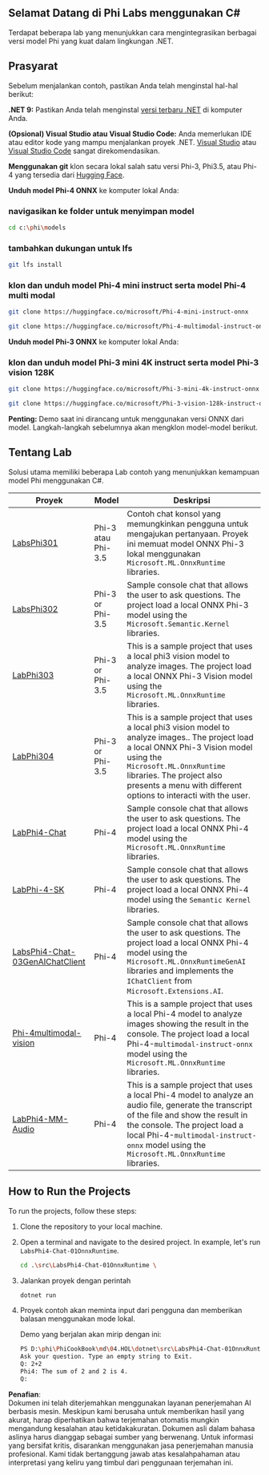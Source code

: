 ## Selamat Datang di Phi Labs menggunakan C#

Terdapat beberapa lab yang menunjukkan cara mengintegrasikan berbagai versi model Phi yang kuat dalam lingkungan .NET.

## Prasyarat

Sebelum menjalankan contoh, pastikan Anda telah menginstal hal-hal berikut:

**.NET 9:** Pastikan Anda telah menginstal [versi terbaru .NET](https://dotnet.microsoft.com/download/dotnet?WT.mc_id=aiml-137032-kinfeylo) di komputer Anda.

**(Opsional) Visual Studio atau Visual Studio Code:** Anda memerlukan IDE atau editor kode yang mampu menjalankan proyek .NET. [Visual Studio](https://visualstudio.microsoft.com?WT.mc_id=aiml-137032-kinfeylo) atau [Visual Studio Code](https://code.visualstudio.com?WT.mc_id=aiml-137032-kinfeylo) sangat direkomendasikan.

**Menggunakan git** klon secara lokal salah satu versi Phi-3, Phi3.5, atau Phi-4 yang tersedia dari [Hugging Face](https://huggingface.co/collections/lokinfey/phi-4-family-679c6f234061a1ab60f5547c).

**Unduh model Phi-4 ONNX** ke komputer lokal Anda:

### navigasikan ke folder untuk menyimpan model

```bash
cd c:\phi\models
```

### tambahkan dukungan untuk lfs

```bash
git lfs install 
```

### klon dan unduh model Phi-4 mini instruct serta model Phi-4 multi modal

```bash
git clone https://huggingface.co/microsoft/Phi-4-mini-instruct-onnx

git clone https://huggingface.co/microsoft/Phi-4-multimodal-instruct-onnx
```

**Unduh model Phi-3 ONNX** ke komputer lokal Anda:

### klon dan unduh model Phi-3 mini 4K instruct serta model Phi-3 vision 128K

```bash
git clone https://huggingface.co/microsoft/Phi-3-mini-4k-instruct-onnx

git clone https://huggingface.co/microsoft/Phi-3-vision-128k-instruct-onnx-cpu
```

**Penting:** Demo saat ini dirancang untuk menggunakan versi ONNX dari model. Langkah-langkah sebelumnya akan mengklon model-model berikut.

## Tentang Lab

Solusi utama memiliki beberapa Lab contoh yang menunjukkan kemampuan model Phi menggunakan C#.

| Proyek | Model | Deskripsi |
| ------------ | -----------| ----------- |
| [LabsPhi301](../../../../../md/04.HOL/dotnet/src/LabsPhi301) | Phi-3 atau Phi-3.5 | Contoh chat konsol yang memungkinkan pengguna untuk mengajukan pertanyaan. Proyek ini memuat model ONNX Phi-3 lokal menggunakan `Microsoft.ML.OnnxRuntime` libraries. |
| [LabsPhi302](../../../../../md/04.HOL/dotnet/src/LabsPhi302) | Phi-3 or Phi-3.5 | Sample console chat that allows the user to ask questions. The project load a local ONNX Phi-3 model using the `Microsoft.Semantic.Kernel` libraries. |
| [LabPhi303](../../../../../md/04.HOL/dotnet/src/LabsPhi303) | Phi-3 or Phi-3.5 | This is a sample project that uses a local phi3 vision model to analyze images. The project load a local ONNX Phi-3 Vision model using the `Microsoft.ML.OnnxRuntime` libraries. |
| [LabPhi304](../../../../../md/04.HOL/dotnet/src/LabsPhi304) | Phi-3 or Phi-3.5 | This is a sample project that uses a local phi3 vision model to analyze images.. The project load a local ONNX Phi-3 Vision model using the `Microsoft.ML.OnnxRuntime` libraries. The project also presents a menu with different options to interacti with the user. | 
| [LabPhi4-Chat](../../../../../md/04.HOL/dotnet/src/LabsPhi4-Chat-01OnnxRuntime) | Phi-4 | Sample console chat that allows the user to ask questions. The project load a local ONNX Phi-4 model using the `Microsoft.ML.OnnxRuntime` libraries. |
| [LabPhi-4-SK](../../../../../md/04.HOL/dotnet/src/LabsPhi4-Chat-02SK) | Phi-4 | Sample console chat that allows the user to ask questions. The project load a local ONNX Phi-4 model using the `Semantic Kernel` libraries. |
| [LabsPhi4-Chat-03GenAIChatClient](../../../../../md/04.HOL/dotnet/src/LabsPhi4-Chat-03GenAIChatClient) | Phi-4 | Sample console chat that allows the user to ask questions. The project load a local ONNX Phi-4 model using the `Microsoft.ML.OnnxRuntimeGenAI` libraries and implements the `IChatClient` from `Microsoft.Extensions.AI`. |
| [Phi-4multimodal-vision](../../../../../md/04.HOL/dotnet/src/LabsPhi4-MultiModal-01Images) | Phi-4 | This is a sample project that uses a local Phi-4 model to analyze images showing the result in the console. The project load a local Phi-4-`multimodal-instruct-onnx` model using the `Microsoft.ML.OnnxRuntime` libraries. |
| [LabPhi4-MM-Audio](../../../../../md/04.HOL/dotnet/src/LabsPhi4-MultiModal-02Audio) | Phi-4 |This is a sample project that uses a local Phi-4 model to analyze an audio file, generate the transcript of the file and show the result in the console. The project load a local Phi-4-`multimodal-instruct-onnx` model using the `Microsoft.ML.OnnxRuntime` libraries. |

## How to Run the Projects

To run the projects, follow these steps:

1. Clone the repository to your local machine.

1. Open a terminal and navigate to the desired project. In example, let's run `LabsPhi4-Chat-01OnnxRuntime`.

    ```bash
    cd .\src\LabsPhi4-Chat-01OnnxRuntime \
    ```

1. Jalankan proyek dengan perintah

    ```bash
    dotnet run
    ```

1. Proyek contoh akan meminta input dari pengguna dan memberikan balasan menggunakan mode lokal.

   Demo yang berjalan akan mirip dengan ini:

   ```bash
   PS D:\phi\PhiCookBook\md\04.HOL\dotnet\src\LabsPhi4-Chat-01OnnxRuntime> dotnet run
   Ask your question. Type an empty string to Exit.
   Q: 2+2
   Phi4: The sum of 2 and 2 is 4.
   Q:
   ```

**Penafian**:  
Dokumen ini telah diterjemahkan menggunakan layanan penerjemahan AI berbasis mesin. Meskipun kami berusaha untuk memberikan hasil yang akurat, harap diperhatikan bahwa terjemahan otomatis mungkin mengandung kesalahan atau ketidakakuratan. Dokumen asli dalam bahasa aslinya harus dianggap sebagai sumber yang berwenang. Untuk informasi yang bersifat kritis, disarankan menggunakan jasa penerjemahan manusia profesional. Kami tidak bertanggung jawab atas kesalahpahaman atau interpretasi yang keliru yang timbul dari penggunaan terjemahan ini.